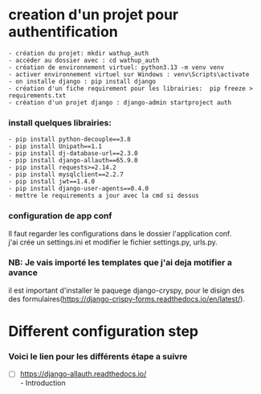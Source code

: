 # creation d'un projet pour authentification    
```
- création du projet: mkdir wathup_auth
- accéder au dossier avec : cd wathup_auth
- création de environnement virtuel: python3.13 -m venv venv
- activer environnement virtuel sur Windows : venv\Scripts\activate 
- on installe django : pip install django   
- création d'un fiche requirement pour les librairies:  pip freeze > requirements.txt
- création d'un projet django : django-admin startproject auth 
```

### install quelques librairies:  

```   
- pip install python-decouple==3.8
- pip install Unipath==1.1
- pip install dj-database-url==2.3.0 
- pip install django-allauth==65.9.0
- pip install requests>=2.14.2
- pip install mysqlclient==2.2.7
- pip install jwt==1.4.0
- pip install django-user-agents==0.4.0
- mettre le requirements a jour avec la cmd si dessus
```

### configuration de app conf       
Il faut regarder les configurations dans le dossier l'application conf.     
j'ai crée un settings.ini et modifier le fichier settings.py, urls.py.


### NB: Je vais importé les templates que j'ai deja motifier a avance
il est important d'installer le paquege django-cryspy, pour le disign des   
des formulaires(https://django-crispy-forms.readthedocs.io/en/latest/).

# Different configuration step
        
### Voici le lien pour les différents étape a suivre
- [ ]  https://django-allauth.readthedocs.io/         
                  - Introduction                   
         

